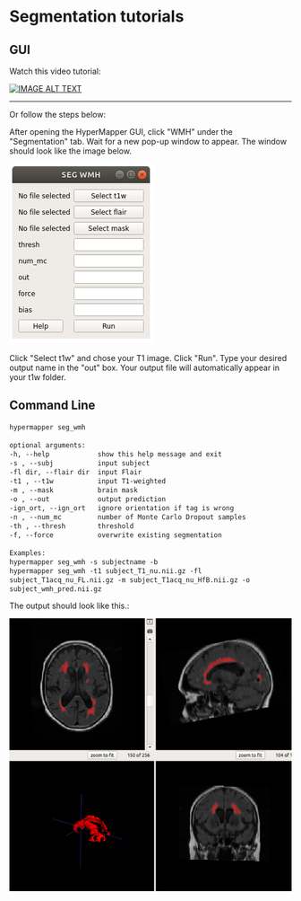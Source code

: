 # Segmentation tutorials

## GUI

Watch this video tutorial:

[![IMAGE ALT TEXT](https://img.youtube.com/vi/QF-1oIQ4eRA/0.jpg)](https://youtu.be/QF-1oIQ4eRA "Hipp Seg")

-----

Or follow the steps below:

After opening the HyperMapper GUI, click "WMH" under the "Segmentation" tab. Wait for a new pop-up window to appear. The window should look like the image below.

![](images/hypermapper_seg_wmh_popup.png)

Click "Select t1w" and chose your T1 image. Click "Run".
Type your desired output name in the "out" box.
Your output file will automatically appear in your t1w folder.


## Command Line

    hypermapper seg_wmh
    
    optional arguments:
    -h, --help            show this help message and exit
    -s , --subj           input subject
    -fl dir, --flair dir  input Flair
    -t1 , --t1w           input T1-weighted
    -m , --mask           brain mask
    -o , --out            output prediction
    -ign_ort, --ign_ort   ignore orientation if tag is wrong
    -n , --num_mc         number of Monte Carlo Dropout samples
    -th , --thresh        threshold
    -f, --force           overwrite existing segmentation
    
    Examples:
    hypermapper seg_wmh -s subjectname -b
    hypermapper seg_wmh -t1 subject_T1_nu.nii.gz -fl subject_T1acq_nu_FL.nii.gz -m subject_T1acq_nu_HfB.nii.gz -o subject_wmh_pred.nii.gz

The output should look like this.:

![](images/3d_snap.png)
